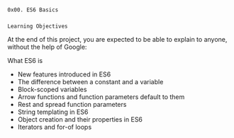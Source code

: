 ###
	0x00. ES6 Basics

###
	Learning Objectives
	
At the end of this project, you are expected to be able to explain to anyone, without the help of Google:

What ES6 is
* New features introduced in ES6
* The difference between a constant and a variable
* Block-scoped variables
* Arrow functions and function parameters default to them
* Rest and spread function parameters
* String templating in ES6
* Object creation and their properties in ES6
* Iterators and for-of loops
